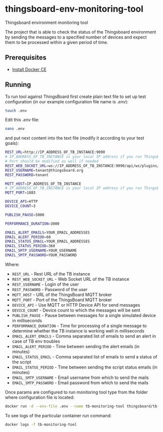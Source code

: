 # thingsboard-env-monitoring-tool
Thingsboard environment monitoring tool

The project that is able to check the status of the Thingsboard environment by sending the messages to a specified number of devices and expect them to be processed within a given period of time.

## Prerequisites

- [Install Docker CE](https://docs.docker.com/engine/installation/)

## Running

To run tool against ThingsBoard first create plain text file to set up test configuration (in our example configuration file name is *.env*):
```bash
touch .env
```

Edit this *.env* file:
```bash
nano .env
```

and put next content into the text file (modify it according to your test goals):
```bash
REST_URL=http://IP_ADDRESS_OF_TB_INSTANCE:9090
# IP_ADDRESS_OF_TB_INSTANCE is your local IP address if you run ThingsBoard on your dev machine in docker
# Port should be modified as well if needed 
REST_WEB_SOCKET_URL=ws://IP_ADDRESS_OF_TB_INSTANCE:9090/api/ws/plugins/telemetry?token
REST_USERNAME=tenant@thingsboard.org
REST_PASSWORD=tenant

MQTT_HOST=IP_ADDRESS_OF_TB_INSTANCE
# IP_ADDRESS_OF_TB_INSTANCE is your local IP address if you run ThingsBoard on your dev machine in docker
MQTT_PORT=1883

DEVICE_API=HTTP
DEVICE_COUNT=3

PUBLISH_PAUSE=5000

PERFORMANCE_DURATION=3000

EMAIL_ALERT_EMAILS=YOUR_EMAIL_ADDRESSES
EMAIL_ALERT_PERIOD=60
EMAIL_STATUS_EMAIL=YOUR_EMAIL_ADDRESSES
EMAIL_STATUS_PERIOD=360
EMAIL_SMTP_USERNAME=YOUR_USERNAME
EMAIL_SMTP_PASSWORD=YOUR_PASSWORD
```

Where: 
    
- `REST_URL`                     - Rest URL of the TB instance
- `REST_WEB_SOCKET_URL`          - Web Socket URL of the TB instance
- `REST_USERNAME`                - Login of the user 
- `REST_PASSWORD`                - Password of the user
- `MQTT_HOST`                    - URL of the ThingsBoard MQTT broker
- `MQTT_PORT`                    - Port of the ThingsBoard MQTT broker
- `DEVICE_API`                   - Use MQTT or HTTP Device API for send messages
- `DEVICE_COUNT`                 - Device count to which the messages will be sent
- `PUBLISH_PAUSE`                - Pause between messages for a single simulated device in milliseconds
- `PERFORMANCE_DURATION`         - Time for processing of a single message to determine whether the TB instance is working well in milliseconds
- `EMAIL_ALERT_EMAILS`           - Comma separated list of emails to send an alert in case of TB env troubles
- `EMAIL_ALERT_PERIOD`           - Time between sending the alert emails (in minutes)
- `EMAIL_STATUS_EMAIL`           - Comma separated list of emails to send a status of the script
- `EMAIL_STATUS_PERIOD`          - Time between sending the script status emails (in minutes)
- `EMAIL_SMTP_USERNAME`          - Email username from which to send the mails
- `EMAIL_SMTP_PASSWORD`          - Email password from which to send the mails

  
Once params are configured to run monitoring tool type from the folder where configuration file is located:
```bash
docker run -d --env-file .env --name tb-monitoring-tool thingsboard/tb-monitoring-tool
```

To see logs of the particular container run command:
```bash
docker logs -f tb-monitoring-tool
```
